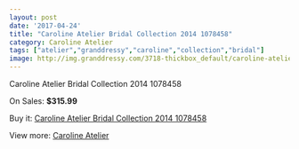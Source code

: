 ```yaml
---
layout: post
date: '2017-04-24'
title: "Caroline Atelier Bridal Collection 2014 1078458"
category: Caroline Atelier
tags: ["atelier","granddressy","caroline","collection","bridal"]
image: http://img.granddressy.com/3718-thickbox_default/caroline-atelier-bridal-collection-2014-1078458.jpg
---
```

Caroline Atelier Bridal Collection 2014 1078458

On Sales: **$315.99**
<a href="https://www.granddressy.com/en/caroline-atelier/3104-caroline-atelier-bridal-collection-2014-1078458.html"><amp-img layout="responsive" width="600" height="600" src="//img.granddressy.com/3718-thickbox_default/caroline-atelier-bridal-collection-2014-1078458.jpg" alt="Caroline Atelier Bridal Collection 2014 1078458 0" /></a>

Buy it: [Caroline Atelier Bridal Collection 2014 1078458](https://www.granddressy.com/en/caroline-atelier/3104-caroline-atelier-bridal-collection-2014-1078458.html "Caroline Atelier Bridal Collection 2014 1078458")

View more: [Caroline Atelier](https://www.granddressy.com/en/122-caroline-atelier "Caroline Atelier")